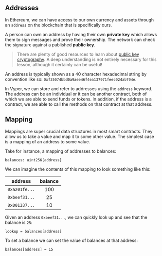 ## Addresses

In Ethereum, we can have access to our own currency and assets through an `address` on the blockchain that is specifically ours. 

A person can own an address by having their own **private key** which allows them to sign messages and prove their ownership. The network can check the signature against a published **public key**.

> There are plenty of good resources to learn about [public key cryptography](https://en.wikipedia.org/wiki/Public-key_cryptography). A deep understanding is not entirely necessary for this lesson, although it certainly can be useful!

An address is typically shown as a 40 character hexadecimal string by convention like so: `0xf35074bbd0a9aee46f4ea137971feec024ab704e`. 

In Vyper, we can store and refer to addresses using the `address` keyword. The address can be an individual or it can be another
contract, both of which we are able to send funds or tokens. In addition, if the address is a contract, we are able to call the methods on that contract at that address.

## Mapping

Mappings are super crucial data structures in most smart contracts. They allow us to take a value and map it to some other value. The simplest case is a mapping of an address to some value. 

Take for instance, a mapping of addresses to balances:

```
balances: uint256[address]
```

We can imagine the contents of this mapping to look something like this:

| address | balance  | 
|:---:|:---:|
| `0xa201fe...`  |  100 |
| `0xbeef31...` |  25 |
| `0x001337...`  |  10 |

Given an address `0xbeef31...`, we can quickly look up and see that the balance is `25`:

```
lookup = balances[address]
```

To set a balance we can set the value of balances at that address:

```
balances[address] = 15
```